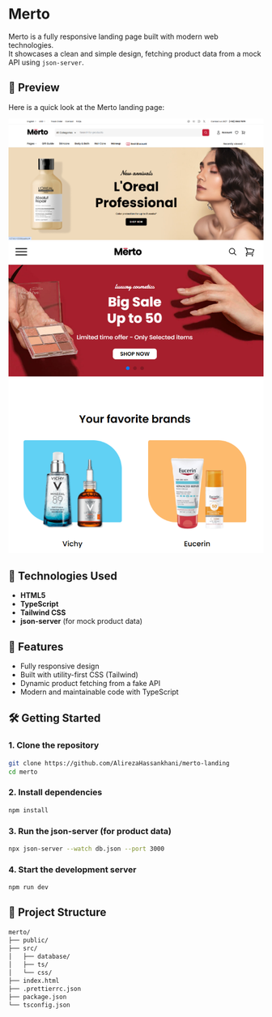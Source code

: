 # Merto

Merto is a fully responsive landing page built with modern web technologies.  
It showcases a clean and simple design, fetching product data from a mock API using `json-server`.

## 📸 Preview

Here is a quick look at the Merto landing page:

![Desktop View](./public/images/pec.png)
![Mobile View](./public/images/per.png)

## 🚀 Technologies Used

- **HTML5**
- **TypeScript**
- **Tailwind CSS**
- **json-server** (for mock product data)

## 📱 Features

- Fully responsive design
- Built with utility-first CSS (Tailwind)
- Dynamic product fetching from a fake API
- Modern and maintainable code with TypeScript

## 🛠️ Getting Started

### 1. Clone the repository

```bash
git clone https://github.com/AlirezaHassankhani/merto-landing
cd merto
```

### 2. Install dependencies

```bash
npm install
```

### 3. Run the json-server (for product data)

```bash
npx json-server --watch db.json --port 3000
```

### 4. Start the development server

```bash
npm run dev
```

## 📂 Project Structure
```
merto/
├── public/
├── src/
│   ├── database/
│   ├── ts/
│   └── css/
├── index.html
├── .prettierrc.json
├── package.json
└── tsconfig.json
```